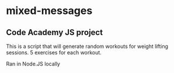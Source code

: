 # mixed-messages

## Code Academy JS project

This is a script that will generate random workouts for weight lifting sessions.
5 exercises for each workout.

Ran in Node.JS locally
